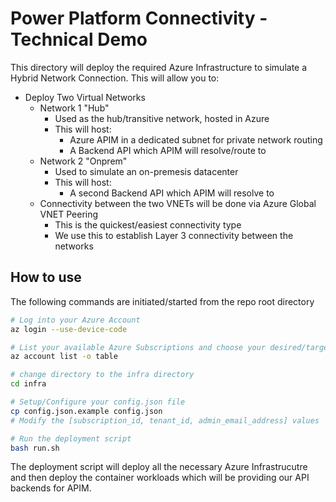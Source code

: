 # Power Platform Connectivity - Technical Demo

This directory will deploy the required Azure Infrastructure to simulate a Hybrid Network Connection.  This will allow you to:
- Deploy Two Virtual Networks
	- Network 1 "Hub"
		- Used as the hub/transitive network, hosted in Azure
		- This will host:
			- Azure APIM in a dedicated subnet for private network routing
			- A Backend API which APIM will resolve/route to
	- Network 2 "Onprem"
		- Used to simulate an on-premesis datacenter
		- This will host:
			- A second Backend API which APIM will resolve to
	- Connectivity between the two VNETs will be done via Azure Global VNET Peering
		- This is the quickest/easiest connectivity type
		- We use this to establish Layer 3 connectivity between the networks

## How to use

The following commands are initiated/started from the repo root directory

```bash
# Log into your Azure Account
az login --use-device-code

# List your available Azure Subscriptions and choose your desired/target subscription to deploy to 
az account list -o table

# change directory to the infra directory
cd infra

# Setup/Configure your config.json file
cp config.json.example config.json
# Modify the [subscription_id, tenant_id, admin_email_address] values

# Run the deployment script
bash run.sh
```

The deployment script will deploy all the necessary Azure Infrastrucutre and then deploy the container workloads which will be providing our API backends for APIM.